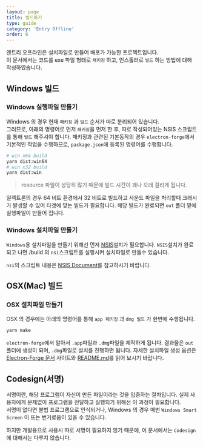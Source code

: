 ```yaml
---
layout: page
title: 빌드하기
type: guide
category: 'Entry Offline'
order: 6
---
```


엔트리 오프라인은 설치파일로 만들어 배포가 가능한 프로젝트입니다.  
이 문서에서는 코드를 exe 파일 형태로 `패키징` 하고, 인스톨러로 `빌드` 하는 방법에 대해 작성하였습니다.

## Windows 빌드

### Windows 실행파일 만들기

Windows 의 경우 현재 `패키징` 과 `빌드` 순서가 따로 분리되어 있습니다.  
그러므로, 아래의 명령어로 먼저 `패키징`을 먼저 한 후, 따로 작성되어있는 NSIS 스크립트를 통해 `빌드` 해주셔야 합니다.
패키징과 관련된 기본동작의 경우 `electron-forge`에서 기본적인 작업을 수행하므로, `package.json`에 등록된 명령어를 수행합니다.

```bash
# win x64 build
yarn dist:win64
# win x32 build
yarn dist:win
```

> resource 파일이 상당히 많기 때문에 빌드 시간이 꽤나 오래 걸리게 됩니다.

일렉트론의 경우 64 비트 환경에서 32 비트로 빌드하고 사운드 파일을 처리할때 크래시가 발생할 수 있어 타겟에 맞는 빌드가 필요합니다. 해당 빌드가 완료되면 `out` 폴더 밑에 실행파일이 만들어 집니다.

### Windows 설치파일 만들기

`Windows`용 설치파일을 만들기 위해선 먼저 [NSIS](http://nsis.sourceforge.net/Download)설치가 필요합니다. `NSIS`설치가 완료되고 나면 /build 의 `nsi`스크립트를 실행시켜 설치파일로 만들수 있습니다.

`nsi`의 스크립트 내용은 [NSIS Document](http://nsis.sourceforge.net/Docs/)를 참고하시기 바랍니다.

## OSX(Mac) 빌드

### OSX 설치파일 만들기

OSX 의 경우에는 아래의 명령어를 통해 `app 패키징` 과 `dmg 빌드` 가 한번에 수행됩니다.

``` bash
yarn make
```

`electron-forge`에서 알아서 `.app`파일과 `.dmg`파일을 제작하게 됩니다. 결과물은 `out`폴더에 생성이 되며, `.dmg`파일로 설치를 진행하면 됩니다. 자세한 설치파일 생성 옵션은 [Electron-Forge 문서](https://electronforge.io/) 사이트와 [README.md](https://github.com/electron-userland/electron-forge)를 읽어 보시기 바랍니다.

## Codesign(서명)

서명이란, 해당 프로그램이 자신이 만든 파일이라는 것을 입증하는 절차입니다. 실제 사용자에게 문제없이 프로그램을 전달하고 실행되기 위해선 이 과정이 필요합니다.  
서명이 없다면 불법 프로그램으로 인식되거나, Windows 의 경우 매번 `Windows Smart Screen` 이 뜨는 번거로움이 있을 수 있습니다.

하지만 개발용으로 사용시 따로 서명이 필요하지 않기 때문에, 이 문서에서는 `Codesign`에 대해서는 다루지 않습니다.
